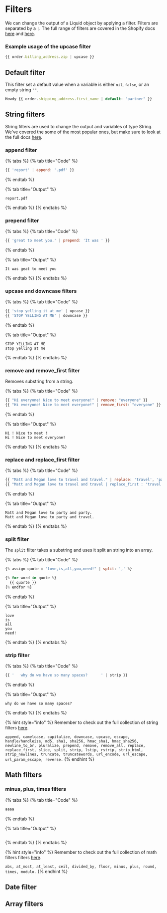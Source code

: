 # Filters

We can change the output of a Liquid object by applying a filter. Filters are separated by a `|`. The full range of filters are covered in the Shopify docs [here](https://shopify.github.io/liquid/basics/introduction/) and [here](https://shopify.dev/docs/themes/liquid/reference/filters).

### Example usage of the upcase filter

```javascript
{{ order.billing_address.zip | upcase }}
```

## Default filter

This filter set a default value when a variable is either `nil`, `false`, or an empty string `""`.

```javascript
Howdy {{ order.shipping_address.first_name | default: "partner" }}
```

## String filters

String filters are used to change the output and variables of type String. We've covered the some of the most popular ones, but make sure to look at the full docs [here](https://shopify.dev/docs/themes/liquid/reference/filters/string-filters).

### append filter

{% tabs %}
{% tab title="Code" %}
```javascript
{{ 'report' | append: '.pdf' }}
```
{% endtab %}

{% tab title="Output" %}
```
report.pdf
```
{% endtab %}
{% endtabs %}

### prepend filter



{% tabs %}
{% tab title="Code" %}
```javascript
{{ 'great to meet you.' | prepend: 'It was ' }}

```
{% endtab %}

{% tab title="Output" %}
```
It was geat to meet you
```
{% endtab %}
{% endtabs %}

### upcase and downcase filters

{% tabs %}
{% tab title="Code" %}
```javascript
{{ 'stop yelling it at me' | upcase }}
{{ 'STOP YELLING AT ME' | downcase }}

```
{% endtab %}

{% tab title="Output" %}
```
STOP YELLING AT ME
stop yelling at me
```
{% endtab %}
{% endtabs %}

### remove and remove\_first filter

Removes substring from a string.

{% tabs %}
{% tab title="Code" %}
```javascript
{{ "Hi everyone! Nice to meet everyone!" | remove: "everyone" }}
{{ "Hi everyone! Nice to meet everyone!" | remove_first: "everyone" }}
```
{% endtab %}

{% tab title="Output" %}
```
Hi ! Nice to meet !
Hi ! Nice to meet everyone!
```
{% endtab %}
{% endtabs %}

### replace and replace\_first filter

{% tabs %}
{% tab title="Code" %}
```javascript
{{ "Matt and Megan love to travel and travel." | replace: 'travel', 'party' }}
{{ "Matt and Megan love to travel and travel | replace_first : 'travel', 'party' }}

```
{% endtab %}

{% tab title="Output" %}
```
Matt and Megan love to party and party.
Matt and Megan love to party and travel.
```
{% endtab %}
{% endtabs %}

### split filter

The `split` filter takes a substring and uses it split an string into an array.

{% tabs %}
{% tab title="Code" %}
```javascript
{% assign quote = "love,is,all,you,need!" | split: ',' %}

{% for word in quote %}
  {{ quorte }}
{% endfor %}
```
{% endtab %}

{% tab title="Output" %}
```
love
is
all
you
need!
```
{% endtab %}
{% endtabs %}

### strip filter

{% tabs %}
{% tab title="Code" %}
```javascript
{{ '   why do we have so many spaces?      ' | strip }}

```
{% endtab %}

{% tab title="Output" %}
```
why do we have so many spaces? 
```
{% endtab %}
{% endtabs %}

{% hint style="info" %}
Remember to check out the full collection of string filters [here](https://shopify.dev/docs/themes/liquid/reference/filters/string-filters).

`append, camelcase, capitalize, downcase, upcase, escape, handle/handleize, md5, sha1, sha256, hmac_sha1, hmac_sha256, newline_to_br, pluralize, prepend, remove, remove_all, replace, replace_first, slice, split, strip, lstip, rstrip, strip_html, strip_newlines, truncate, truncatewords, url_encode, url_escape, url_param_escape, reverse.`
{% endhint %}

## Math filters

### minus, plus, times filters

{% tabs %}
{% tab title="Code" %}
```javascript
aaaa
```
{% endtab %}

{% tab title="Output" %}
```

```
{% endtab %}
{% endtabs %}



{% hint style="info" %}
Remember to check out the full collection of math filters filters [here](https://shopify.dev/docs/themes/liquid/reference/filters/math-filters).

`abs, at_most, at_least, ceil, divided_by, floor, minus, plus, round, times, modulo.`
{% endhint %}

## Date filter



## Array filters

